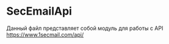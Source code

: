 # SecEmailApi

Данный файл представляет собой модуль для работы c API https://www.1secmail.com/api/

<from api import Email>
  
